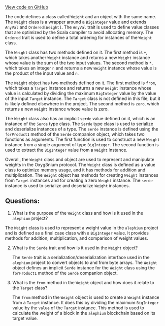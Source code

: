 [View code on GitHub](https://github.com/alephium/alephium/protocol/src/main/scala/org/alephium/protocol/model/Weight.scala)

The code defines a class called `Weight` and an object with the same name. The `Weight` class is a wrapper around a `BigInteger` value and extends `AnyVal` and `Ordered[Weight]`. The `AnyVal` trait is used to define value classes that are optimized by the Scala compiler to avoid allocating memory. The `Ordered` trait is used to define a total ordering for instances of the `Weight` class.

The `Weight` class has two methods defined on it. The first method is `+`, which takes another `Weight` instance and returns a new `Weight` instance whose value is the sum of the two input values. The second method is `*`, which takes an integer `n` and returns a new `Weight` instance whose value is the product of the input value and `n`.

The `Weight` object has two methods defined on it. The first method is `from`, which takes a `Target` instance and returns a new `Weight` instance whose value is calculated by dividing the maximum `BigInteger` value by the value of the input `Target` instance. The `Target` class is not defined in this file, but it is likely defined elsewhere in the project. The second method is `zero`, which returns a new `Weight` instance whose value is zero.

The `Weight` class also has an implicit `serde` value defined on it, which is an instance of the `Serde` type class. The `Serde` type class is used to serialize and deserialize instances of a type. The `serde` instance is defined using the `forProduct1` method of the `Serde` companion object, which takes two functions as arguments. The first function is used to construct a new `Weight` instance from a single argument of type `BigInteger`. The second function is used to extract the `BigInteger` value from a `Weight` instance.

Overall, the `Weight` class and object are used to represent and manipulate weights in the Oxyg3nium protocol. The `Weight` class is defined as a value class to optimize memory usage, and it has methods for addition and multiplication. The `Weight` object has methods for creating `Weight` instances from `Target` instances and for creating a zero `Weight` instance. The `serde` instance is used to serialize and deserialize `Weight` instances.
## Questions: 
 1. What is the purpose of the `Weight` class and how is it used in the `alephium` project?
   
   The `Weight` class is used to represent a weight value in the `alephium` project and is defined as a final case class with a `BigInteger` value. It provides methods for addition, multiplication, and comparison of weight values.

2. What is the `Serde` trait and how is it used in the `Weight` object?
   
   The `Serde` trait is a serialization/deserialization interface used in the `alephium` project to convert objects to and from byte arrays. The `Weight` object defines an implicit `Serde` instance for the `Weight` class using the `forProduct1` method of the `Serde` companion object.

3. What is the `from` method in the `Weight` object and how does it relate to the `Target` class?
   
   The `from` method in the `Weight` object is used to create a `Weight` instance from a `Target` instance. It does this by dividing the maximum `BigInteger` value by the `value` of the `Target` instance. This method is used to calculate the weight of a block in the `alephium` blockchain based on its target value.